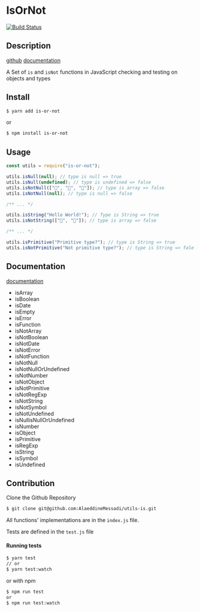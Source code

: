 # IsOrNot

[![Build Status](https://travis-ci.com/AlaeddineMessadi/is-or-not.svg?branch=main)](https://travis-ci.com/AlaeddineMessadi/is-or-not)

## Description

[github](https://github.com/AlaeddineMessadi/is-or-not)
[documentation](https://alaeddinemessadi.github.io/is-or-not/index.html)

A Set of `is` and `isNot` functions in JavaScript checking and testing on objects and types

## Install

```bash
$ yarn add is-or-not
```

or

```bash
$ npm install is-or-not
```

## Usage

```javascript
const utils = require("is-or-not");

utils.isNull(null); // type is null => true
utils.isNull(undefined); // type is undefined => false
utils.isNotNull(["🦄", "🐶", "🐼"]); // type is array => false
utils.isNotNull(null); // type is null => false

/** ... */

utils.isString("Hello World!"); // Type is String => true
utils.isNotString(["🐶", "🦄"]); // type is array => false

/** ... */

utils.isPrimitive("Primitive type?"); // type is String => true
utils.isNotPrimitive("Not primitive type?"); // type is String => fale
```

## Documentation

[documentation](https://alaeddinemessadi.github.io/is-or-not/index.html)

- isArray
- isBoolean
- isDate
- isEmpty
- isError
- isFunction
- isNotArray
- isNotBoolean
- isNotDate
- isNotError
- isNotFunction
- isNotNull
- isNotNullOrUndefined
- isNotNumber
- isNotObject
- isNotPrimitive
- isNotRegExp
- isNotString
- isNotSymbol
- isNotUndefined
- isNullisNullOrUndefined
- isNumber
- isObject
- isPrimitive
- isRegExp
- isString
- isSymbol
- isUndefined

## Contribution

Clone the Github Repository

```bash
$ git clone git@github.com:AlaeddineMessadi/utils-is.git
```

All functions' implementations are in the `index.js` file.

Tests are defined in the `test.js` file

#### Running tests

```bash
$ yarn test
// or
$ yarn test:watch
```

or with npm

```bash
$ npm run test
or
$ npm run test:watch
```
